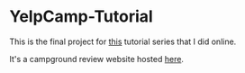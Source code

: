 # YelpCamp-Tutorial

This is the final project for [this](https://www.udemy.com/the-web-developer-bootcamp/learn/v4/overview) tutorial series that I did online.

It's a campground review website hosted [here](https://glacial-citadel-19212.herokuapp.com/).
